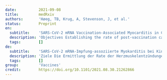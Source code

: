 ```yaml
---
date:          2021-09-08
title:         medRxiv
authors:       'Høeg, TB, Krug, A, Stevenson, J, et al.'
status:        Preprint
en:
  subtitle:    'SARS-CoV-2 mRNA Vaccination-Associated Myocarditis in Children Ages 12-17: A Stratified National Database Analysis'
  description: 'Objectives Establishing the rate of post-vaccination cardiac myocarditis in the 12-15 and 16-17-year-old population in the context of their COVID-19 hospitalization risk is critical for developing a vaccination recommendation framework that balances harms with benefits for this patient demographic. Results A total of 257 CAEs were identified. Rates per million following dose 2 among males were 162.2 (ages 12-15) and 94.0 (ages 16-17); among females, rates were 13.0 and 13.4 per million, respectively. For boys 12-15 without medical comorbidities receiving their second mRNA vaccination dose, the rate of CAE is 3.7 to 6.1 times higher than their 120-day COVID-19 hospitalization risk as of August 21, 2021 (7-day hospitalizations 1.5/100k population) and 2.6-4.3-fold higher at times of high weekly hospitalization risk (7-day hospitalizations 2.1/100k), such as during January 2021. For boys 16-17 without medical comorbidities, the rate of CAE is currently 2.1 to 3.5 times higher than their 120-day COVID-19 hospitalization risk, and 1.5 to 2.5 times higher at times of high weekly COVID-19 hospitalization. '
  tags:        []
de:
  subtitle:    'SARS-CoV-2 mRNA-Impfung-assoziierte Myokarditis bei Kindern im Alter von 12-17 Jahren: Eine stratifizierte nationale Datenbankanalyse'
  description: 'Ziele Die Ermittlung der Rate der Herzmuskelentzündungen nach der Impfung in der Altersgruppe der 12- bis 15- und 16- bis 17-Jährigen im Zusammenhang mit ihrem COVID-19-Krankenhausaufenthaltsrisiko ist von entscheidender Bedeutung für die Entwicklung eines Empfehlungsrahmens für die Impfung, der Nutzen und Schaden für diese Patientengruppe gegeneinander abwägt. Ergebnisse Es wurden insgesamt 257 CAEs identifiziert. Die Raten pro Million nach der zweiten Dosis betrugen bei Männern 162,2 (12-15 Jahre) und 94,0 (16-17 Jahre); bei Frauen waren es 13,0 bzw. 13,4 pro Million. Bei Jungen im Alter von 12-15 Jahren ohne medizinische Komorbiditäten, die ihre zweite mRNA-Impfdosis erhalten, ist die CAE-Rate 3,7 bis 6,1 Mal höher als ihr 120-Tage-COVID-19-Krankenhausaufenthaltsrisiko zum 21. August 2021 (7-Tage-Krankenhausaufenthalte 1,5/100k Bevölkerung) und 2,6 bis 4,3 Mal höher zu Zeiten mit hohem wöchentlichem Krankenhausaufenthaltsrisiko (7-Tage-Krankenhausaufenthalte 2,1/100k), wie im Januar 2021. Bei Jungen im Alter von 16 bis 17 Jahren ohne medizinische Begleiterkrankungen ist die CAE-Rate derzeit 2,1 bis 3,5 Mal höher als ihr 120-Tage-COVID-19-Hospitalisierungsrisiko und 1,5 bis 2,5 Mal höher in Zeiten mit hohem wöchentlichen COVID-19-Hospitalisierungsrisiko.' 
  tags:        []
group:         'Vaccines'
credit:        https://doi.org/10.1101/2021.08.30.21262866
---
```

